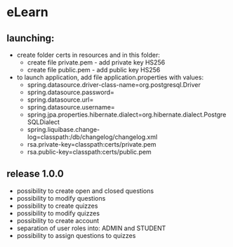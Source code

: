 # eLearn
## launching: 
  * create folder certs in resources and in this folder:
    - create file private.pem - add private key HS256
    - create file public.pem - add public key HS256
  * to launch application, add file application.properties with values:
    - spring.datasource.driver-class-name=org.postgresql.Driver
    - spring.datasource.password=<password>
    - spring.datasource.url=<url>
    - spring.datasource.username=<username>
    - spring.jpa.properties.hibernate.dialect=org.hibernate.dialect.PostgreSQLDialect
    - spring.liquibase.change-log=classpath:/db/changelog/changelog.xml
    - rsa.private-key=classpath:certs/private.pem
    - rsa.public-key=classpath:certs/public.pem
## release 1.0.0
  - possibility to create open and closed questions
  - possibility to modify questions
  - possibility to create quizzes
  - possibility to modify quizzes
  - possibility to create account
  - separation of user roles into: ADMIN and STUDENT
  - possibility to assign questions to quizzes
